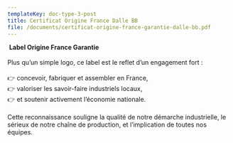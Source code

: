 ```yaml
---
templateKey: doc-type-3-post
title: Certificat Origine France Dalle BB
file: /documents/certificat-origine-france-garantie-dalle-bb.pdf
---
```

<!--StartFragment-->

 **Label Origine France Garantie**\
\
Plus qu’un simple logo, ce label est le reflet d’un engagement fort :\
\
👉 concevoir, fabriquer et assembler en France,\
👉 valoriser les savoir-faire industriels locaux,\
👉 et soutenir activement l’économie nationale.\
\
Cette reconnaissance souligne la qualité de notre démarche industrielle, le sérieux de notre chaîne de production, et l’implication de toutes nos équipes.

<!--EndFragment-->
